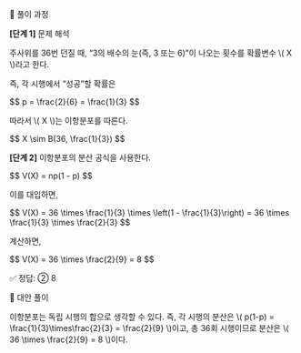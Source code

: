 🧩 풀이 과정

<p><strong>[단계 1]</strong> 문제 해석</p> <p>주사위를 36번 던질 때, “3의 배수의 눈(즉, 3 또는 6)”이 나오는 횟수를 확률변수 \( X \)라고 한다.</p> <p>즉, 각 시행에서 “성공”할 확률은</p> <div class="math-display">$$ p = \frac{2}{6} = \frac{1}{3} $$</div> <p>따라서 \( X \)는 이항분포를 따른다.</p> <div class="math-display">$$ X \sim B(36, \frac{1}{3}) $$</div>
<p><strong>[단계 2]</strong> 이항분포의 분산 공식을 사용한다.</p> <div class="math-display">$$ V(X) = np(1 - p) $$</div> <p>이를 대입하면,</p> <div class="math-display">$$ V(X) = 36 \times \frac{1}{3} \times \left(1 - \frac{1}{3}\right) = 36 \times \frac{1}{3} \times \frac{2}{3} $$</div> <p>계산하면,</p> <div class="math-display">$$ V(X) = 36 \times \frac{2}{9} = 8 $$</div>

✅ 정답: ② 8

🔁 대안 풀이

<p>이항분포는 독립 시행의 합으로 생각할 수 있다. 즉, 각 시행의 분산은 \( p(1-p) = \frac{1}{3}\times\frac{2}{3} = \frac{2}{9} \)이고, 총 36회 시행이므로 분산은 \( 36 \times \frac{2}{9} = 8 \)이다.</p>
